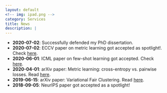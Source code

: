 ```yaml
---
layout: default
<!-- img: ipad.png -->
category: Services
title: News
description: |
---
```

 - **2020-07-02**: Successfully defended my PhD dissertation.
 - **2020-07-02**: ECCV paper on metric learning got accepted as spotlight!. Check [here](https://arxiv.org/pdf/2003.08983.pdf).
 - **2020-06-01**: ICML paper on few-shot learning got accepted. Check [here](https://arxiv.org/pdf/2006.15486.pdf).
 - **2020-04-01**: arXiv paper: Metric learning: cross-entropy vs. pairwise losses. Read [here](https://arxiv.org/pdf/2003.08983.pdf).
 - **2019-06-15**: arXiv paper: Variational Fair Clustering. Read [here](https://arxiv.org/pdf/1906.08207.pdf).
 - **2018-09-05**: NeurIPS paper got accepted as a spotlight!
 <!-- - **2017-09-05**: Defended PhD thesis proposal successfully. -->
 <!-- - **2016-05-01**: Started PhD studies supervised by [Prof. Ismail Ben Ayed](https://profs.etsmtl.ca/ibenayed/). -->